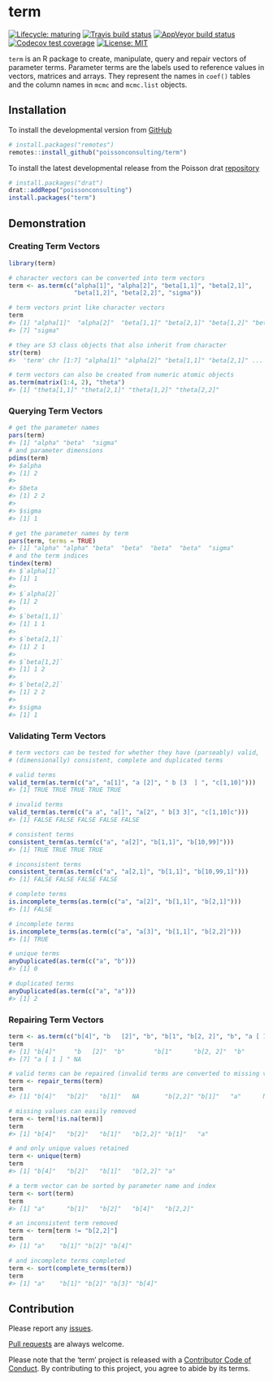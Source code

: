 
<!-- README.md is generated from README.Rmd. Please edit that file -->

# term

<!-- badges: start -->

[![Lifecycle:
maturing](https://img.shields.io/badge/lifecycle-maturing-blue.svg)](https://www.tidyverse.org/lifecycle/#maturing)
[![Travis build
status](https://travis-ci.com/poissonconsulting/term.svg?branch=master)](https://travis-ci.com/poissonconsulting/term)
[![AppVeyor build
status](https://ci.appveyor.com/api/projects/status/github/poissonconsulting/term?branch=master&svg=true)](https://ci.appveyor.com/project/poissonconsulting/term)
[![Codecov test
coverage](https://codecov.io/gh/poissonconsulting/term/branch/master/graph/badge.svg)](https://codecov.io/gh/poissonconsulting/term?branch=master)
[![License:
MIT](https://img.shields.io/badge/License-MIT-green.svg)](https://opensource.org/licenses/MIT)
<!-- [![Tinyverse status](https://tinyverse.netlify.com/badge/term)](https://CRAN.R-project.org/package=term) -->
<!-- [![CRAN status](https://www.r-pkg.org/badges/version/term)](https://cran.r-project.org/package=term) -->
<!-- ![CRAN downloads](http://cranlogs.r-pkg.org/badges/term) -->
<!-- badges: end -->

`term` is an R package to create, manipulate, query and repair vectors
of parameter terms. Parameter terms are the labels used to reference
values in vectors, matrices and arrays. They represent the names in
`coef()` tables and the column names in `mcmc` and `mcmc.list` objects.

## Installation

To install the developmental version from
[GitHub](https://github.com/poissonconsulting/term)

``` r
# install.packages("remotes")
remotes::install_github("poissonconsulting/term")
```

To install the latest developmental release from the Poisson drat
[repository](https://github.com/poissonconsulting/drat)

``` r
# install.packages("drat")
drat::addRepo("poissonconsulting")
install.packages("term")
```

## Demonstration

### Creating Term Vectors

``` r
library(term)

# character vectors can be converted into term vectors
term <- as.term(c("alpha[1]", "alpha[2]", "beta[1,1]", "beta[2,1]",
                  "beta[1,2]", "beta[2,2]", "sigma"))

# term vectors print like character vectors
term
#> [1] "alpha[1]"  "alpha[2]"  "beta[1,1]" "beta[2,1]" "beta[1,2]" "beta[2,2]"
#> [7] "sigma"

# they are S3 class objects that also inherit from character
str(term)
#>  'term' chr [1:7] "alpha[1]" "alpha[2]" "beta[1,1]" "beta[2,1]" ...

# term vectors can also be created from numeric atomic objects
as.term(matrix(1:4, 2), "theta")
#> [1] "theta[1,1]" "theta[2,1]" "theta[1,2]" "theta[2,2]"
```

### Querying Term Vectors

``` r
# get the parameter names
pars(term)
#> [1] "alpha" "beta"  "sigma"
# and parameter dimensions
pdims(term)
#> $alpha
#> [1] 2
#> 
#> $beta
#> [1] 2 2
#> 
#> $sigma
#> [1] 1

# get the parameter names by term
pars(term, terms = TRUE)
#> [1] "alpha" "alpha" "beta"  "beta"  "beta"  "beta"  "sigma"
# and the term indices
tindex(term)
#> $`alpha[1]`
#> [1] 1
#> 
#> $`alpha[2]`
#> [1] 2
#> 
#> $`beta[1,1]`
#> [1] 1 1
#> 
#> $`beta[2,1]`
#> [1] 2 1
#> 
#> $`beta[1,2]`
#> [1] 1 2
#> 
#> $`beta[2,2]`
#> [1] 2 2
#> 
#> $sigma
#> [1] 1
```

### Validating Term Vectors

``` r
# term vectors can be tested for whether they have (parseably) valid, 
# (dimensionally) consistent, complete and duplicated terms

# valid terms
valid_term(as.term(c("a", "a[1]", "a [2]", " b [3  ] ", "c[1,10]")))
#> [1] TRUE TRUE TRUE TRUE TRUE

# invalid terms
valid_term(as.term(c("a a", "a[]", "a[2", " b[3 3]", "c[1,10]c")))
#> [1] FALSE FALSE FALSE FALSE FALSE

# consistent terms
consistent_term(as.term(c("a", "a[2]", "b[1,1]", "b[10,99]")))
#> [1] TRUE TRUE TRUE TRUE

# inconsistent terms
consistent_term(as.term(c("a", "a[2,1]", "b[1,1]", "b[10,99,1]")))
#> [1] FALSE FALSE FALSE FALSE

# complete terms
is.incomplete_terms(as.term(c("a", "a[2]", "b[1,1]", "b[2,1]")))
#> [1] FALSE

# incomplete terms
is.incomplete_terms(as.term(c("a", "a[3]", "b[1,1]", "b[2,2]")))
#> [1] TRUE

# unique terms
anyDuplicated(as.term(c("a", "b")))
#> [1] 0

# duplicated terms
anyDuplicated(as.term(c("a", "a")))
#> [1] 2
```

### Repairing Term Vectors

``` r
term <- as.term(c("b[4]", "b   [2]", "b", "b[1", "b[2, 2]", "b", "a [ 1 ] ", NA))
term
#> [1] "b[4]"     "b   [2]"  "b"        "b[1"      "b[2, 2]"  "b"       
#> [7] "a [ 1 ] " NA

# valid terms can be repaired (invalid terms are converted to missing values)
term <- repair_terms(term)
term
#> [1] "b[4]"   "b[2]"   "b[1]"   NA       "b[2,2]" "b[1]"   "a"      NA

# missing values can easily removed
term <- term[!is.na(term)]
term
#> [1] "b[4]"   "b[2]"   "b[1]"   "b[2,2]" "b[1]"   "a"

# and only unique values retained
term <- unique(term)
term
#> [1] "b[4]"   "b[2]"   "b[1]"   "b[2,2]" "a"

# a term vector can be sorted by parameter name and index
term <- sort(term)
term
#> [1] "a"      "b[1]"   "b[2]"   "b[4]"   "b[2,2]"

# an inconsistent term removed
term <- term[term != "b[2,2]"]
term
#> [1] "a"    "b[1]" "b[2]" "b[4]"

# and incomplete terms completed
term <- sort(complete_terms(term))
term
#> [1] "a"    "b[1]" "b[2]" "b[3]" "b[4]"
```

## Contribution

Please report any
[issues](https://github.com/poissonconsulting/term/issues).

[Pull requests](https://github.com/poissonconsulting/term/pulls) are
always welcome.

Please note that the ‘term’ project is released with a [Contributor Code
of
Conduct](https://poissonconsulting.github.io/term/CODE_OF_CONDUCT.html).
By contributing to this project, you agree to abide by its terms.
